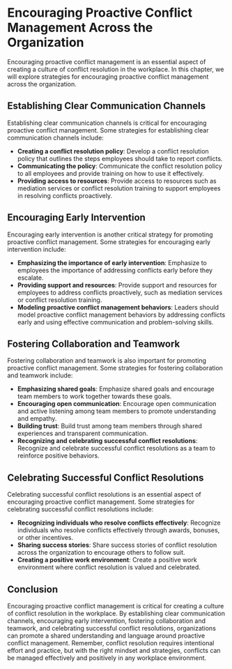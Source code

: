 Encouraging Proactive Conflict Management Across the Organization
=======================================================================================================================

Encouraging proactive conflict management is an essential aspect of creating a culture of conflict resolution in the workplace. In this chapter, we will explore strategies for encouraging proactive conflict management across the organization.

Establishing Clear Communication Channels
-----------------------------------------

Establishing clear communication channels is critical for encouraging proactive conflict management. Some strategies for establishing clear communication channels include:

* **Creating a conflict resolution policy**: Develop a conflict resolution policy that outlines the steps employees should take to report conflicts.
* **Communicating the policy**: Communicate the conflict resolution policy to all employees and provide training on how to use it effectively.
* **Providing access to resources**: Provide access to resources such as mediation services or conflict resolution training to support employees in resolving conflicts proactively.

Encouraging Early Intervention
------------------------------

Encouraging early intervention is another critical strategy for promoting proactive conflict management. Some strategies for encouraging early intervention include:

* **Emphasizing the importance of early intervention**: Emphasize to employees the importance of addressing conflicts early before they escalate.
* **Providing support and resources**: Provide support and resources for employees to address conflicts proactively, such as mediation services or conflict resolution training.
* **Modeling proactive conflict management behaviors**: Leaders should model proactive conflict management behaviors by addressing conflicts early and using effective communication and problem-solving skills.

Fostering Collaboration and Teamwork
------------------------------------

Fostering collaboration and teamwork is also important for promoting proactive conflict management. Some strategies for fostering collaboration and teamwork include:

* **Emphasizing shared goals**: Emphasize shared goals and encourage team members to work together towards these goals.
* **Encouraging open communication**: Encourage open communication and active listening among team members to promote understanding and empathy.
* **Building trust**: Build trust among team members through shared experiences and transparent communication.
* **Recognizing and celebrating successful conflict resolutions**: Recognize and celebrate successful conflict resolutions as a team to reinforce positive behaviors.

Celebrating Successful Conflict Resolutions
-------------------------------------------

Celebrating successful conflict resolutions is an essential aspect of encouraging proactive conflict management. Some strategies for celebrating successful conflict resolutions include:

* **Recognizing individuals who resolve conflicts effectively**: Recognize individuals who resolve conflicts effectively through awards, bonuses, or other incentives.
* **Sharing success stories**: Share success stories of conflict resolution across the organization to encourage others to follow suit.
* **Creating a positive work environment**: Create a positive work environment where conflict resolution is valued and celebrated.

Conclusion
----------

Encouraging proactive conflict management is critical for creating a culture of conflict resolution in the workplace. By establishing clear communication channels, encouraging early intervention, fostering collaboration and teamwork, and celebrating successful conflict resolutions, organizations can promote a shared understanding and language around proactive conflict management. Remember, conflict resolution requires intentional effort and practice, but with the right mindset and strategies, conflicts can be managed effectively and positively in any workplace environment.
